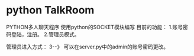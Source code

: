 # python TalkRoom
PYTHON多人聊天程序
使用python的SOCKET模块编写
目前的功能：
1.账号密码登陆，注册。
2.管理员模式。

管理员进入方式：
3--》
可以在server.py中的admin的账号密码更改。

